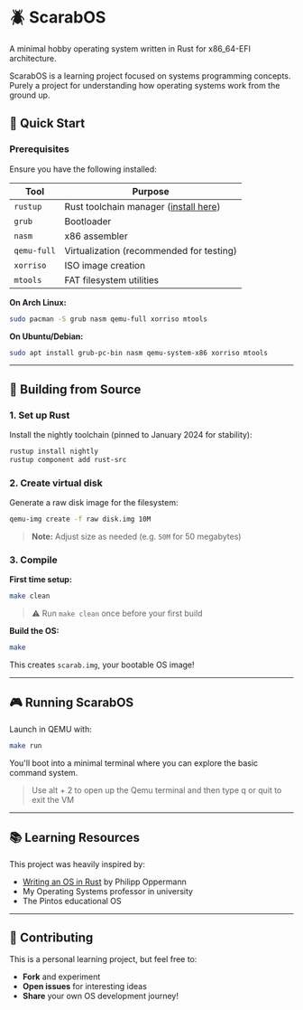 # 🪲 ScarabOS

A minimal hobby operating system written in Rust for x86_64-EFI architecture.

ScarabOS is a learning project focused on systems programming concepts. Purely a project for understanding how operating systems work from the ground up.

## 🚀 Quick Start

### Prerequisites

Ensure you have the following installed:

| Tool | Purpose |
|------|---------|
| `rustup` | Rust toolchain manager ([install here](https://rustup.rs/)) |
| `grub` | Bootloader |
| `nasm` | x86 assembler |
| `qemu-full` | Virtualization (recommended for testing) |
| `xorriso` | ISO image creation |
| `mtools` | FAT filesystem utilities |

**On Arch Linux:**
```bash
sudo pacman -S grub nasm qemu-full xorriso mtools
```

**On Ubuntu/Debian:**
```bash
sudo apt install grub-pc-bin nasm qemu-system-x86 xorriso mtools
```

---

## 🔧 Building from Source

### 1. Set up Rust

Install the nightly toolchain (pinned to January 2024 for stability):

```bash
rustup install nightly
rustup component add rust-src
```

### 2. Create virtual disk

Generate a raw disk image for the filesystem:

```bash
qemu-img create -f raw disk.img 10M
```

> **Note:** Adjust size as needed (e.g. `50M` for 50 megabytes)

### 3. Compile

**First time setup:**
```bash
make clean
```
> ⚠️ Run `make clean` once before your first build

**Build the OS:**
```bash
make
```

This creates `scarab.img`, your bootable OS image!

---

## 🎮 Running ScarabOS

Launch in QEMU with:

```bash
make run
```

You'll boot into a minimal terminal where you can explore the basic command system.
> Use alt + 2 to open up the Qemu terminal and then type q or quit to exit the VM

---

## 📚 Learning Resources

This project was heavily inspired by:
- [Writing an OS in Rust](https://os.phil-opp.com/) by Philipp Oppermann
- My Operating Systems professor in university
- The Pintos educational OS

---

## 🤝 Contributing

This is a personal learning project, but feel free to:
- **Fork** and experiment
- **Open issues** for interesting ideas
- **Share** your own OS development journey!
